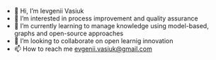 - 👋 Hi, I’m Ievgenii Vasiuk
- 👀 I’m interested in process improvement and quality assurance
- 🌱 I’m currently learning to manage knowledge using model-based, graphs and open-source approaches
- 💞️ I’m looking to collaborate on open learnig innovation
- 📫 How to reach me evgenii.vasiuk@gmail.com

<!---
evlibra/evlibra is a ✨ special ✨ repository because its `README.md` (this file) appears on your GitHub profile.
You can click the Preview link to take a look at your changes.
--->

